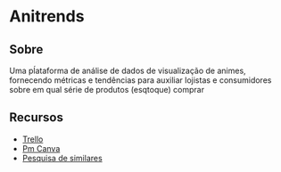 # Anitrends

## Sobre
Uma pĺataforma de análise de dados de visualização de animes, fornecendo métricas e tendências para auxiliar lojistas e consumidores sobre em qual série de produtos (esqtoque) comprar

## Recursos
- [Trello](https://trello.com/b/5XD3KYVv/kanban-quadro-modelo)
- [Pm Canva](https://www.figma.com/file/O8bvikSwLEkF7w6Aq6K0ai/PM-Canva)
- [Pesquisa de similares](https://www.figma.com/file/jG3r0KMTYdnobYxXMtczww/Pesquisa-de-similares)
